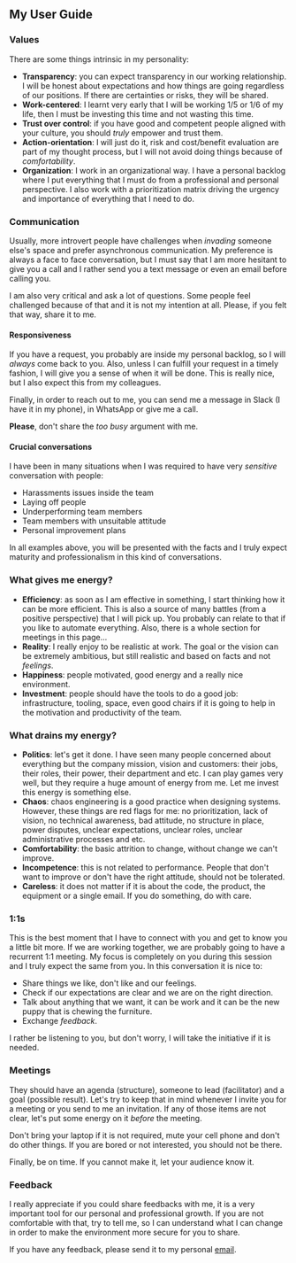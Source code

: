 ## My User Guide

### Values

There are some things intrinsic in my personality:

- **Transparency**: you can expect transparency in our working relationship. I will be honest about expectations and how things are going regardless of our positions. If there are certainties or risks, they will be shared.
- **Work-centered**: I learnt very early that I will be working 1/5 or 1/6 of my life, then I must be investing this time and not wasting this time.
- **Trust over control**: if you have good and competent people aligned with your culture, you should _truly_ empower and trust them.
- **Action-orientation**: I will just do it, risk and cost/benefit evaluation are part of my thought process, but I will not avoid doing things because of _comfortability_.
- **Organization**: I work in an organizational way. I have a personal backlog where I put everything that I must do from a professional and personal perspective. I also work with a prioritization matrix driving the urgency and importance of everything that I need to do.

### Communication

Usually, more introvert people have challenges when _invading_ someone else's space and prefer asynchronous communication. My preference is always a face to face conversation, but I must say that I am more hesitant to give you a call and I rather send you a text message or even an email before calling you. 

I am also very critical and ask a lot of questions. Some people feel challenged because of that and it is not my intention at all. Please, if you felt that way, share it to me.

#### Responsiveness

If you have a request, you probably are inside my personal backlog, so I will _always_ come back to you. Also, unless I can fulfill your request in a timely fashion, I will give you a sense of when it will be done. This is really nice, but I also expect this from my colleagues. 

Finally, in order to reach out to me, you can send me a message in Slack (I have it in my phone), in WhatsApp or give me a call.

**Please**, don't share the _too busy_ argument with me.  

#### Crucial conversations

I have been in many situations when I was required to have very _sensitive_ conversation with people:

- Harassments issues inside the team
- Laying off people
- Underperforming team members
- Team members with unsuitable attitude
- Personal improvement plans

In all examples above, you will be presented with the facts and I truly expect maturity and professionalism in this kind of conversations.
	
### What gives me energy?

- **Efficiency**: as soon as I am effective in something, I start thinking how it can be more efficient. This is also a source of many battles (from a positive perspective) that I will pick up. You probably can relate to that if you like to automate everything. Also, there is a whole section for meetings in this page...
- **Reality**: I really enjoy to be realistic at work. The goal or the vision can be extremely ambitious, but still realistic and based on facts and not _feelings_.
- **Happiness**: people motivated, good energy and a really nice environment.
- **Investment**: people should have the tools to do a good job: infrastructure, tooling, space, even good chairs if it is going to help in the motivation and productivity of the team. 

### What drains my energy?

- **Politics**: let's get it done. I have seen many people concerned about everything but the company mission, vision and customers: their jobs, their roles, their power, their department and etc. I can play games very well, but they require a huge amount of energy from me. Let me invest this energy is something else.
- **Chaos**: chaos engineering is a good practice when designing systems. However, these things are red flags for me: no prioritization, lack of vision, no technical awareness, bad attitude, no structure in place, power disputes, unclear expectations, unclear roles, unclear administrative processes and etc.
- **Comfortability**: the basic attrition to change, without change we can't improve. 
- **Incompetence**: this is not related to performance. People that don't want to improve or don't have the right attitude, should not be tolerated.
- **Careless**: it does not matter if it is about the code, the product, the equipment or a single email. If you do something, do with care.

### 1:1s

This is the best moment that I have to connect with you and get to know you a little bit more. If we are working together, we are probably going to have a recurrent 1:1 meeting. My focus is completely on you during this session and I truly expect the same from you. In this conversation it is nice to:

- Share things we like, don't like and our feelings.
- Check if our expectations are clear and we are on the right direction.
- Talk about anything that we want, it can be work and it can be the new puppy that is chewing the furniture.
- Exchange _feedback_.

I rather be listening to you, but don't worry, I will take the initiative if it is needed.

### Meetings

They should have an agenda (structure), someone to lead (facilitator) and a goal (possible result). Let's try to keep that in mind whenever I invite you for a meeting or you send to me an invitation. If any of those items are not clear, let's put some energy on it _before_ the meeting.

Don't bring your laptop if it is not required, mute your cell phone and don't do other things. If you are bored or not interested, you should not be there.

Finally, be on time. If you cannot make it, let your audience know it.

### Feedback

I really appreciate if you could share feedbacks with me, it is a very important tool for our personal and professional growth. If you are not comfortable with that, try to tell me, so I can understand what I can change in order to make the environment more secure for you to share.

If you have any feedback, please send it to my personal [email](mailto://gustavo.di.domenico@gmail.com).

<!---

#core-values
#commmunication
#what-gives-me-energy
#what-drains-my-energy
#response-time
#11s
#meetings
#feedback

Markdown is a lightweight and easy-to-use syntax for styling your writing. It includes conventions for

```markdown
Syntax highlighted code block

# Header 1
## Header 2
### Header 3

- Bulleted
- List

1. Numbered
2. List

**Bold** and _Italic_ and `Code` text

[Link](url) and ![Image](src)
```

For more details see [GitHub Flavored Markdown](https://guides.github.com/features/mastering-markdown/).

### Jekyll Themes

Your Pages site will use the layout and styles from the Jekyll theme you have selected in your [repository settings](https://github.com/gustavodido/gustavodido.github.io/settings). The name of this theme is saved in the Jekyll `_config.yml` configuration file.

### Support or Contact

Having trouble with Pages? Check out our [documentation](https://help.github.com/categories/github-pages-basics/) or [contact support](https://github.com/contact) and we’ll help you sort it out.

-->
